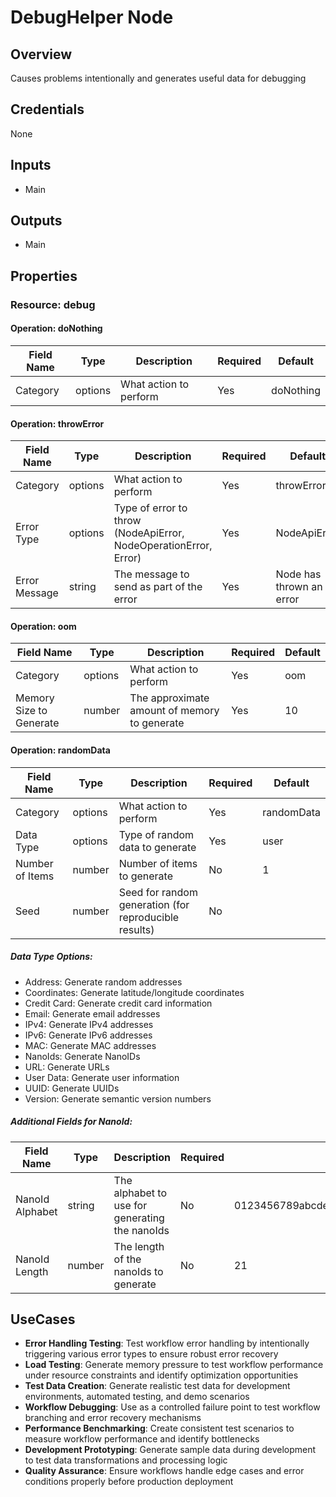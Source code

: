 # DebugHelper Node

## Overview

Causes problems intentionally and generates useful data for debugging

## Credentials

None

## Inputs

- Main

## Outputs

- Main

## Properties

### Resource: debug

#### Operation: doNothing

| Field Name | Type | Description | Required | Default |
|---|---|---|---|---|
| Category | options | What action to perform | Yes | doNothing |

#### Operation: throwError

| Field Name | Type | Description | Required | Default |
|---|---|---|---|---|
| Category | options | What action to perform | Yes | throwError |
| Error Type | options | Type of error to throw (NodeApiError, NodeOperationError, Error) | Yes | NodeApiError |
| Error Message | string | The message to send as part of the error | Yes | Node has thrown an error |

#### Operation: oom

| Field Name | Type | Description | Required | Default |
|---|---|---|---|---|
| Category | options | What action to perform | Yes | oom |
| Memory Size to Generate | number | The approximate amount of memory to generate | Yes | 10 |

#### Operation: randomData

| Field Name | Type | Description | Required | Default |
|---|---|---|---|---|
| Category | options | What action to perform | Yes | randomData |
| Data Type | options | Type of random data to generate | Yes | user |
| Number of Items | number | Number of items to generate | No | 1 |
| Seed | number | Seed for random generation (for reproducible results) | No |  |

##### Data Type Options:
- Address: Generate random addresses
- Coordinates: Generate latitude/longitude coordinates  
- Credit Card: Generate credit card information
- Email: Generate email addresses
- IPv4: Generate IPv4 addresses
- IPv6: Generate IPv6 addresses
- MAC: Generate MAC addresses
- NanoIds: Generate NanoIDs
- URL: Generate URLs
- User Data: Generate user information
- UUID: Generate UUIDs
- Version: Generate semantic version numbers

##### Additional Fields for NanoId:
| Field Name | Type | Description | Required | Default |
|---|---|---|---|---|
| NanoId Alphabet | string | The alphabet to use for generating the nanoIds | No | 0123456789abcdefghijklmnopqrstuvwxyzABCDEFGHIJKLMNOPQRSTUVWXYZ |
| NanoId Length | number | The length of the nanoIds to generate | No | 21 |

## UseCases

- **Error Handling Testing**: Test workflow error handling by intentionally triggering various error types to ensure robust error recovery
- **Load Testing**: Generate memory pressure to test workflow performance under resource constraints and identify optimization opportunities
- **Test Data Creation**: Generate realistic test data for development environments, automated testing, and demo scenarios
- **Workflow Debugging**: Use as a controlled failure point to test workflow branching and error recovery mechanisms
- **Performance Benchmarking**: Create consistent test scenarios to measure workflow performance and identify bottlenecks
- **Development Prototyping**: Generate sample data during development to test data transformations and processing logic
- **Quality Assurance**: Ensure workflows handle edge cases and error conditions properly before production deployment

